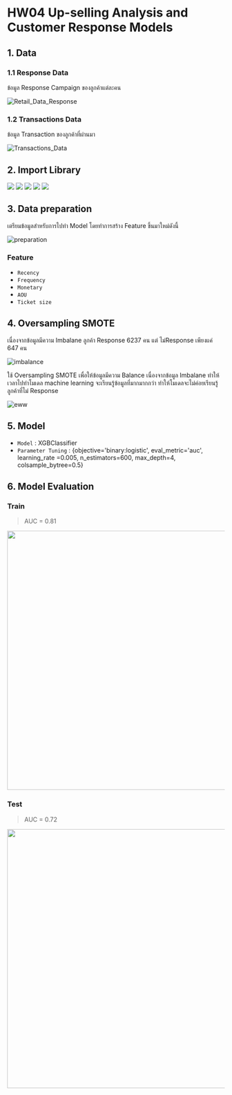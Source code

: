 # HW04 Up-selling Analysis and Customer Response Models

## 1. Data

### 1.1 Response Data
ข้อมูล Response Campaign ของลูกค้าแต่ละคน

![Retail_Data_Response](https://user-images.githubusercontent.com/78030264/147379562-e7b83616-c249-4356-ab2c-8892d1e0377a.png)

### 1.2 Transactions Data
ข้อมูล Transaction ของลูกค้าที่ผ่านมา

![Transactions_Data](https://user-images.githubusercontent.com/78030264/147379649-73375ba6-826e-4b40-8966-9a1a14636b2a.png)

## 2. Import Library

[![](https://img.shields.io/badge/-Pandas-blue)](#) [![](https://img.shields.io/badge/-Numpy-blue)](#) [![](https://img.shields.io/badge/-imblearn-blue)](#) [![](https://img.shields.io/badge/-Sklearn-blue)](#) [![](https://img.shields.io/badge/-Matplotlib-blue)](#) 

## 3. Data preparation
เตรียมข้อมูลสำหรับการไปทำ Model โดยทำการสร้าง Feature ขึ้นมาใหม่ดังนี้

![preparation](https://user-images.githubusercontent.com/78030264/147379858-c5c7b768-3f26-4879-ba6d-256652a14f07.png)

### Feature
* ```Recency``` 
* ```Frequency```
* ```Monetary```
* ```AOU```
* ```Ticket size```

## 4. Oversampling SMOTE
เนื่องจากข้อมูลมีความ Imbalane ลูกค้า Response 6237 คน แต่ ไม่Response เพียงแค่ 647 คน

![imbalance](https://user-images.githubusercontent.com/78030264/147380020-67ec723c-6074-4e49-88df-dca724b2d695.png)

ใช้ Oversampling SMOTE เพื่อให้ข้อมูลมีความ Balance เนื่องจากข้อมูล Imbalane ทำให้เวลาไปทำโมเดล machine learning จะเรียนรู้ข้อมูลที่มากมากกว่า ทำให้โมเดลจะไม่ค่อยเรียนรู้ลูกค้าที่ไม่ Response 

![eww](https://user-images.githubusercontent.com/78030264/147380113-ff3b9e3f-f5e6-4f43-b2ea-58799ff3c2e5.png)


## 5. Model
* ```Model``` : XGBClassifier
* ```Parameter Tuning``` : {objective='binary:logistic', eval_metric='auc', learning_rate =0.005, n_estimators=600, max_depth=4, colsample_bytree=0.5}


## 6. Model Evaluation
### Train
> AUC = 0.81

<img src="https://user-images.githubusercontent.com/78030264/147380358-91af35af-7b1f-4f91-96c7-e98393e078ed.png" width="600" >


### Test
> AUC = 0.72


<img src="https://user-images.githubusercontent.com/78030264/147380368-d1b3a88e-a52b-4036-b871-875f1e0be43a.png" width="600" >

